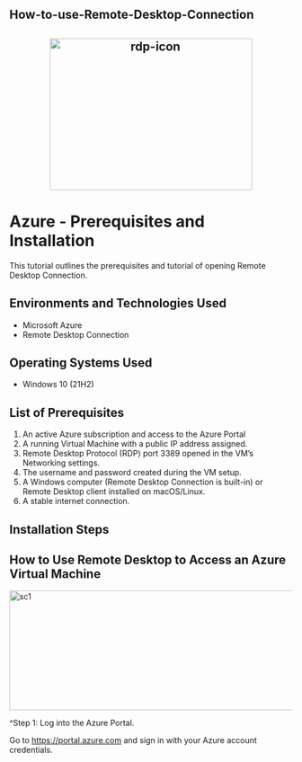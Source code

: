 <h2>How-to-use-Remote-Desktop-Connection<h2>
<p align="center">
<img width="360" height="270" alt="rdp-icon" src="https://github.com/user-attachments/assets/6889c7e9-e23a-4398-b2a2-1923e8a4ff81" />

</p>

<h1>Azure - Prerequisites and Installation</h1>
This tutorial outlines the prerequisites and tutorial of opening Remote Desktop Connection.<br />


<h2>Environments and Technologies Used</h2>

- Microsoft Azure
- Remote Desktop Connection

<h2>Operating Systems Used </h2>

- Windows 10</b> (21H2)

<h2>List of Prerequisites</h2>

1) An active Azure subscription and access to the Azure Portal
2) A running Virtual Machine with a public IP address assigned.
3) Remote Desktop Protocol (RDP) port 3389 opened in the VM’s Networking settings.
4) The username and password created during the VM setup.
5) A Windows computer (Remote Desktop Connection is built-in) or Remote Desktop client installed on macOS/Linux.
6) A stable internet connection.

<h2>Installation Steps</h2>

<p>

<h2>How to Use Remote Desktop to Access an Azure Virtual Machine</h2>

<img width="1100" height="213" alt="sc1" src="https://github.com/user-attachments/assets/020eda54-a535-4830-b69a-82ace6935679" />

</p>
<p>
^Step 1: Log into the Azure Portal.

Go to https://portal.azure.com and sign in with your Azure account credentials.

</p>
<p>
  
</p>
<br />
